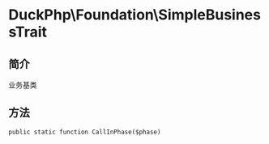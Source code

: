 # DuckPhp\Foundation\SimpleBusinessTrait

## 简介
业务基类
## 方法
    public static function CallInPhase($phase)

